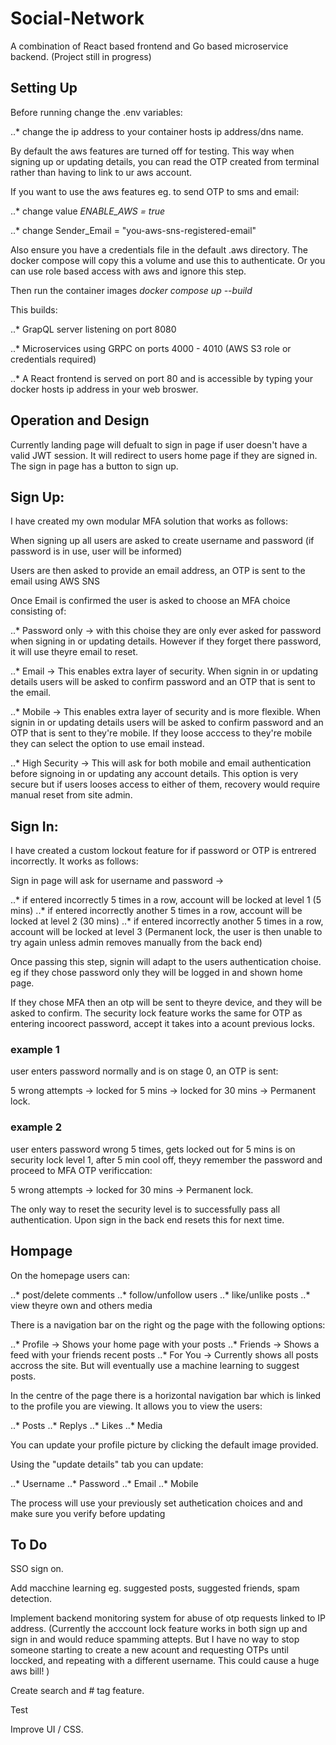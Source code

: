 # Social-Network

A combination of React based frontend and Go based microservice backend. (Project still in progress)

## Setting Up

Before running change the .env variables:

..* change the ip address to your container hosts ip address/dns name.


By default the aws features are turned off for testing. This way when signing up or updating details, you can read the OTP created from terminal rather than having to link to ur aws account.

If you want to use the aws features eg. to send OTP to sms and email:

..* change value *ENABLE_AWS = true*

..* change Sender_Email = "you-aws-sns-registered-email"

Also ensure you have a credentials file in the default .aws directory. The docker compose will copy this a volume and use this to authenticate. Or you can use role based access with aws and ignore this step.

Then run the container images *docker compose up --build*

This builds: 

..* GrapQL server listening on port 8080

..* Microservices using GRPC on ports 4000 - 4010 (AWS S3 role or credentials required)

..* A React frontend is served on port 80 and is accessible by typing your docker hosts ip address in your web broswer.


## Operation and Design 


Currently landing page will defualt to sign in page if user doesn't have a valid JWT session. It will redirect to users home page if they are signed in. The sign in page has a button to sign up.

## Sign Up:

I have created my own modular MFA solution that works as follows:

When signing up all users are asked to create username and password (if password is in use, user will be informed)

Users are then asked to provide an email address, an OTP is sent to the email using AWS SNS

Once Email is confirmed the user is asked to choose an MFA choice consisting of: 

..* Password only -> with this choise they are only ever asked for password when signing in or updating details. However if they forget there password, it will use theyre email to reset.

..* Email -> This enables extra layer of security. When signin in or updating details users will be asked to confirm password and an OTP that is sent to the email. 

..* Mobile -> This enables extra layer of security and is more flexible. When signin in or updating details users will be asked to confirm password and an OTP that is sent to they're mobile. If they loose acccess to they're mobile they can select the option to use email instead.  

..* High Security -> This will ask for both mobile and email authentication before signoing in or updating any account details. This option is very secure but if users looses access to either of them, recovery would require manual reset from site admin.

## Sign In:

I have created a custom lockout feature for if password or OTP is entrered incorrectly. It works as follows:

Sign in page will ask for username and password ->

..* if entered incorrectly 5 times in a row, account will be locked at level 1 (5 mins) 
..* if entered incorrectly another 5 times in a row, account will be locked at level 2 (30 mins)
..* if entered incorrectly another 5 times in a row, account will be locked at level 3 (Permanent lock, the user is then unable to try again unless admin removes manually from the back end)

Once passing this step, signin will adapt to the users authentication choise. eg if they chose password only they will be logged in and shown home page. 

If they chose MFA then an otp will be sent to theyre device, and they will be asked to confirm. The security lock feature works the same for OTP as entering incoorect password, accept it takes into a acount previous locks. 

### example 1 

user enters password normally and is on stage 0, an OTP is sent:

5 wrong attempts -> locked for 5 mins -> locked for 30 mins -> Permanent lock. 

### example 2

user enters password wrong 5 times, gets locked out for 5 mins is on security lock level 1, after 5 min cool off, theyy remember the password and proceed to MFA OTP verificcation:

5 wrong attempts  -> locked for 30 mins -> Permanent lock.

The only way to reset the security level is to successfully pass all authentication. Upon sign in the back end resets this for next time.


## Hompage

On the homepage users can:

..* post/delete comments 
..* follow/unfollow users
..* like/unlike posts
..* view theyre own and others media

There is a navigation bar on the right og the page with the following options:

..* Profile -> Shows your home page with your posts
..* Friends -> Shows a feed with your friends recent posts
..* For You -> Currently shows all posts accross the site. But will eventually use a machine learning to suggest posts.

In the centre of the page there is a horizontal navigation bar which is linked to the profile you are viewing. It allows you to view the users:

..* Posts
..* Replys
..* Likes
..* Media

You can update your profile picture by clicking the default image provided.

Using the "update details" tab you can update:

..* Username
..* Password
..* Email
..* Mobile

The process will use your previously set authetication choices and and make sure you verify before updating

## To Do

SSO sign on.

Add macchine learning eg. suggested posts, suggested friends, spam detection.

Implement backend monitoring system for abuse of otp requests linked to IP address. (Currently the acccount lock feature works in both sign up and sign in and would reduce spamming attepts. But I have no way to stop someone starting to create a new acount and requesting OTPs until loccked, and repeating with a different username. This could cause a huge aws bill! )

Create search and # tag feature. 

Test

Improve UI / CSS.
